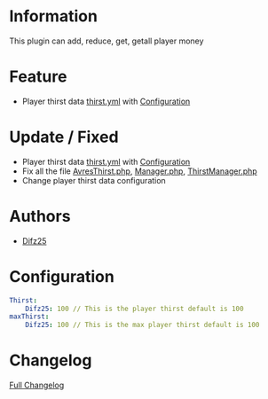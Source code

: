 # Information
This plugin can add, reduce, get, getall player money

# Feature
- Player thirst data [thirst.yml](https://github.com/Difz25/AvresThirst/blob/master/resources/thirst.yml) with [Configuration](#configuration)

# Update / Fixed
- Player thirst data [thirst.yml](https://github.com/Difz25/AvresThirst/blob/master/resources/thirst.yml) with [Configuration](https://github.com/Difz25/AvresThirst?tab=readme-ov-file#configuration)
- Fix all the file [AvresThirst.php](https://github.com/Difz25/AvresThirst/blob/master/src/Difz25/AvresThirst/AvresThirst.php), [Manager.php](https://github.com/Difz25/AvresThirst/blob/master/src/Difz25/AvresThirst/Manager/Manager.php), [ThirstManager.php](https://github.com/Difz25/AvresThirst/blob/master/src/Difz25/AvresThirst/Manager/ThirstManager.php)
- Change player thirst data configuration

# Authors
- [Difz25](https://github.com/Difz25)

# Configuration
```yaml
Thirst:
    Difz25: 100 // This is the player thirst default is 100
maxThirst:
    Difz25: 100 // This is the max player thirst default is 100
```

# Changelog
[Full Changelog](https://github.com/Difz25/AvresThirst/commits)
